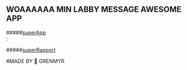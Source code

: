 ## WOAAAAAA MIN LABBY MESSAGE AWESOME APP
#####[superApp](http://www.dgrenmyr.nu/1DV449_L02/)  
:




#####[superRapport](https://github.com/Grenmyr/1DV449_dg222cs/blob/master/Laboration2_Labbymessage/1DV449_L02/documents/laborationsrapport.md)  

#MADE BY  :santa:  GRENMYR
